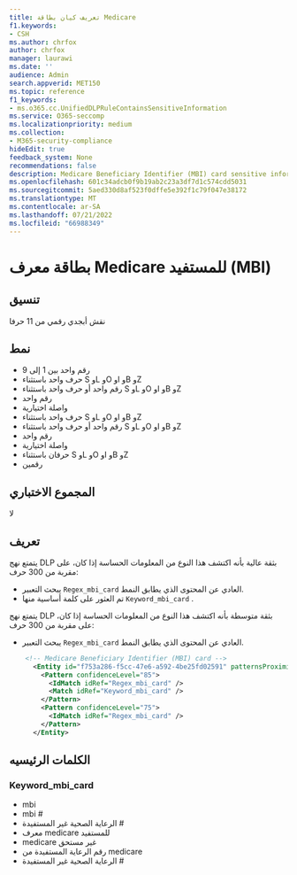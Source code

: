 ```yaml
---
title: تعريف كيان بطاقة Medicare
f1.keywords:
- CSH
ms.author: chrfox
author: chrfox
manager: laurawi
ms.date: ''
audience: Admin
search.appverid: MET150
ms.topic: reference
f1_keywords:
- ms.o365.cc.UnifiedDLPRuleContainsSensitiveInformation
ms.service: O365-seccomp
ms.localizationpriority: medium
ms.collection:
- M365-security-compliance
hideEdit: true
feedback_system: None
recommendations: false
description: Medicare Beneficiary Identifier (MBI) card sensitive information type entity definition.
ms.openlocfilehash: 601c34adcb0f9b19ab2c23a3df7d1c574cdd5031
ms.sourcegitcommit: 5aed330d8af523f0dffe5e392f1c79f047e38172
ms.translationtype: MT
ms.contentlocale: ar-SA
ms.lasthandoff: 07/21/2022
ms.locfileid: "66988349"
---
```

# <a name="medicare-beneficiary-identifier-mbi-card"></a>بطاقة معرف Medicare للمستفيد (MBI)

## <a name="format"></a>تنسيق

نقش أبجدي رقمي من 11 حرفا

## <a name="pattern"></a>نمط

- رقم واحد بين 1 إلى 9
- حرف واحد باستثناء S وL وO وI وB وZ
- رقم واحد أو حرف واحد باستثناء S وL وO وI وB وZ
- رقم واحد
- واصلة اختيارية
- حرف واحد باستثناء S وL وO وI وB وZ
- رقم واحد أو حرف واحد باستثناء S وL وO وI وB وZ
- رقم واحد
- واصلة اختيارية
- حرفان باستثناء S وL وO وI وB وZ
- رقمين

## <a name="checksum"></a>المجموع الاختباري

لا

## <a name="definition"></a>تعريف

يتمتع نهج DLP بثقة عالية بأنه اكتشف هذا النوع من المعلومات الحساسة إذا كان، على مقربة من 300 حرف:

- يبحث التعبير `Regex_mbi_card` العادي عن المحتوى الذي يطابق النمط.
- تم العثور على كلمة أساسية منها `Keyword_mbi_card` .

يتمتع نهج DLP بثقة متوسطة بأنه اكتشف هذا النوع من المعلومات الحساسة إذا كان، على مقربة من 300 حرف:

- يبحث التعبير `Regex_mbi_card` العادي عن المحتوى الذي يطابق النمط.

```xml
    <!-- Medicare Beneficiary Identifier (MBI) card -->
      <Entity id="f753a286-f5cc-47e6-a592-4be25fd02591" patternsProximity="300" recommendedConfidence="75" relaxProximity="true">
        <Pattern confidenceLevel="85">
          <IdMatch idRef="Regex_mbi_card" />
          <Match idRef="Keyword_mbi_card" />
        </Pattern>
        <Pattern confidenceLevel="75">
          <IdMatch idRef="Regex_mbi_card" />
        </Pattern>
      </Entity>
```

## <a name="keywords"></a>الكلمات الرئيسيه

### <a name="keyword_mbi_card"></a>Keyword_mbi_card

- mbi
- mbi #
- الرعاية الصحية غير المستفيدة #
- معرف medicare للمستفيد
- medicare غير مستحق
- رقم الرعاية المستفيدة من medicare
- الرعاية الصحية غير المستفيدة #